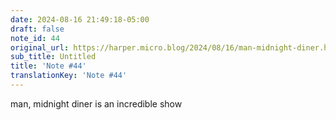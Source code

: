```yaml
---
date: 2024-08-16 21:49:18-05:00
draft: false
note_id: 44
original_url: https://harper.micro.blog/2024/08/16/man-midnight-diner.html
sub_title: Untitled
title: 'Note #44'
translationKey: 'Note #44'
---
```


man, midnight diner is an incredible show